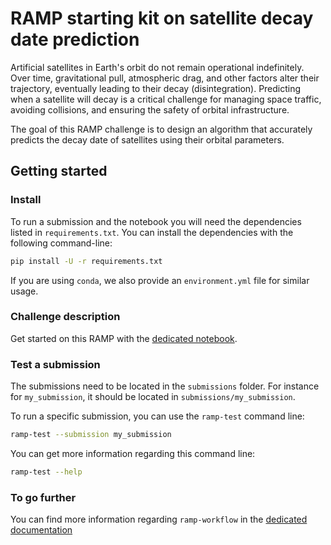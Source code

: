 # RAMP starting kit on satellite decay date prediction

Artificial satellites in Earth's orbit do not remain operational indefinitely. Over time, gravitational pull, atmospheric drag, and other factors alter their trajectory, eventually leading to their decay (disintegration). Predicting when a satellite will decay is a critical challenge for managing space traffic, avoiding collisions, and ensuring the safety of orbital infrastructure.

The goal of this RAMP challenge is to design an algorithm that accurately predicts the decay date of satellites using their orbital parameters.

## Getting started

### Install

To run a submission and the notebook you will need the dependencies listed
in `requirements.txt`. You can install the dependencies with the
following command-line:

```bash
pip install -U -r requirements.txt
```

If you are using `conda`, we also provide an `environment.yml` file for similar usage.

### Challenge description

Get started on this RAMP with the
[dedicated notebook](satellites_starting_kit.ipynb).

### Test a submission

The submissions need to be located in the `submissions` folder. For instance
for `my_submission`, it should be located in `submissions/my_submission`.

To run a specific submission, you can use the `ramp-test` command line:

```bash
ramp-test --submission my_submission
```

You can get more information regarding this command line:

```bash
ramp-test --help
```

### To go further

You can find more information regarding `ramp-workflow` in the
[dedicated documentation](https://paris-saclay-cds.github.io/ramp-docs/ramp-workflow/stable/using_kits.html)
